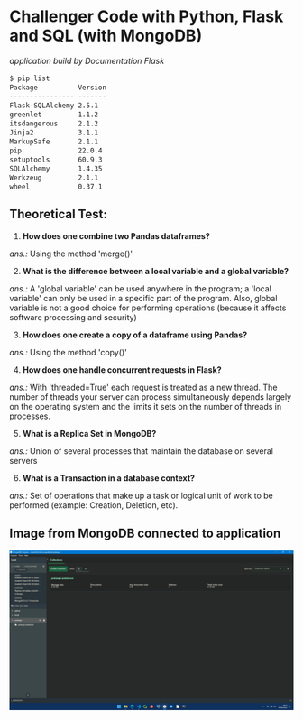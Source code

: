 # Challenger Code with Python, Flask and SQL (with MongoDB)

*application build by Documentation Flask*

```shell
$ pip list
Package          Version
---------------- -------
Flask-SQLAlchemy 2.5.1
greenlet         1.1.2
itsdangerous     2.1.2
Jinja2           3.1.1
MarkupSafe       2.1.1
pip              22.0.4
setuptools       60.9.3
SQLAlchemy       1.4.35
Werkzeug         2.1.1
wheel            0.37.1
```

## Theoretical Test:

1. **How does one combine two Pandas dataframes?**

*ans.:* Using the method 'merge()'

2. **What is the difference between a local variable and a global variable?**

*ans.:* A 'global variable' can be used anywhere in the program; a 'local variable' can only be used in a specific part of the program. Also, global variable is not a good choice for performing operations (because it affects software processing and security)

3. **How does one create a copy of a dataframe using Pandas?**

*ans.:* Using the method 'copy()'

4. **How does one handle concurrent requests in Flask?**

*ans.:* With 'threaded=True' each request is treated as a new thread. The number of threads your server can process simultaneously depends largely on the operating system and the limits it sets on the number of threads in processes.

5. **What is a Replica Set in MongoDB?**

*ans.:* Union of several processes that maintain the database on several servers

6. **What is a Transaction in a database context?**

*ans.:* Set of operations that make up a task or logical unit of work to be performed (example: Creation, Deletion, etc).

## Image from MongoDB connected to application 

![img-Mongo](/Docs/img-MongoDB-connected.jpg)
